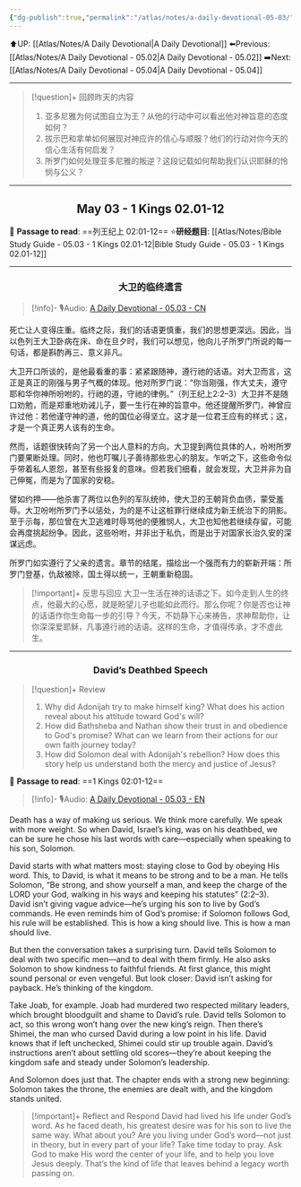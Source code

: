 ```yaml
---
{"dg-publish":true,"permalink":"/atlas/notes/a-daily-devotional-05-03/"}
---
```


 ⬆️UP: [[Atlas/Notes/A Daily Devotional\|A Daily Devotional]]
⬅️Previous: [[Atlas/Notes/A Daily Devotional - 05.02\|A Daily Devotional - 05.02]]
➡️Next: [[Atlas/Notes/A Daily Devotional - 05.04\|A Daily Devotional - 05.04]]

---

> [!question]+ 回顾昨天的内容
> 1. 亚多尼雅为何试图自立为王？从他的行动中可以看出他对神旨意的态度如何？
> 2. 拔示巴和拿单如何展现对神应许的信心与顺服？他们的行动对你今天的信心生活有何启发？
> 3. 所罗门如何处理亚多尼雅的叛逆？这段记载如何帮助我们认识耶稣的怜悯与公义？



---
## <center>May 03 -  1 Kings 02.01-12</center>

📖 **Passage to read**: ==列王纪上 02:01-12==
⭐**研经题目**: [[Atlas/Notes/Bible Study Guide - 05.03 - 1 Kings 02.01-12\|Bible Study Guide - 05.03 - 1 Kings 02.01-12]]

---
### <center>大卫的临终遗言</center>

> [!info]- 🎙️Audio: [A Daily Devotional - 05.03 - CN]()

死亡让人变得庄重。临终之际，我们的话语更慎重，我们的思想更深远。因此，当以色列王大卫卧病在床、命在旦夕时，我们可以想见，他向儿子所罗门所说的每一句话，都是斟酌再三、意义非凡。

大卫开口所谈的，是他最看重的事：紧紧跟随神，遵行祂的话语。对大卫而言，这正是真正的刚强与男子气概的体现。他对所罗门说：“你当刚强，作大丈夫，遵守耶和华你神所吩咐的，行祂的道，守祂的律例。”（列王纪上2:2–3）大卫并不是随口劝勉，而是郑重地劝诫儿子，要一生行在神的旨意中。他还提醒所罗门，神曾应许过他：若他谨守神的道，他的国位必得坚立。这才是一位君王应有的样式；这，才是一个真正男人该有的生命。

然而，话题很快转向了另一个出人意料的方向。大卫提到两位具体的人，吩咐所罗门要果断处理。同时，他也叮嘱儿子善待那些忠心的朋友。乍听之下，这些命令似乎带着私人恩怨，甚至有些报复的意味。但若我们细看，就会发现，大卫并非为自己伸冤，而是为了国家的安稳。

譬如约押——他杀害了两位以色列的军队统帅，使大卫的王朝背负血债，蒙受羞辱。大卫吩咐所罗门予以惩处，为的是不让这桩罪行继续成为新王统治下的阴影。至于示每，那位曾在大卫逃难时辱骂他的便雅悯人，大卫也知他若继续存留，可能会再度挑起纷争。因此，这些吩咐，并非出于私仇，而是出于对国家长治久安的深谋远虑。

所罗门如实遵行了父亲的遗言。章节的结尾，描绘出一个强而有力的崭新开端：所罗门登基，仇敌被除，国土得以统一，王朝重新稳固。

> [!important]+ 反思与回应
大卫一生活在神的话语之下。如今走到人生的终点，他最大的心愿，就是盼望儿子也能如此而行。那么你呢？你是否也让神的话语作你生命每一步的引导？今天，不妨静下心来祷告，求神帮助你，让你深深爱耶稣，凡事遵行祂的话语。这样的生命，才值得传承，才不虚此生。


---
### <center>David’s Deathbed Speech</center>

> [!question]+ Review
> 1. Why did Adonijah try to make himself king? What does his action reveal about his attitude toward God's will?
> 2. How did Bathsheba and Nathan show their trust in and obedience to God's promise? What can we learn from their actions for our own faith journey today?
> 3. How did Solomon deal with Adonijah's rebellion? How does this story help us understand both the mercy and justice of Jesus?

📖 **Passage to read**: ==1 Kings 02:01-12==

> [!info]- 🎙️Audio: [A Daily Devotional - 05.03 - EN]()  

Death has a way of making us serious. We think more carefully. We speak with more weight. So when David, Israel’s king, was on his deathbed, we can be sure he chose his last words with care—especially when speaking to his son, Solomon.

David starts with what matters most: staying close to God by obeying His word. This, to David, is what it means to be strong and to be a man. He tells Solomon, “Be strong, and show yourself a man, and keep the charge of the LORD your God, walking in his ways and keeping his statutes” (2:2–3). David isn’t giving vague advice—he’s urging his son to live by God’s commands. He even reminds him of God’s promise: if Solomon follows God, his rule will be established. This is how a king should live. This is how a man should live.

But then the conversation takes a surprising turn. David tells Solomon to deal with two specific men—and to deal with them firmly. He also asks Solomon to show kindness to faithful friends. At first glance, this might sound personal or even vengeful. But look closer: David isn’t asking for payback. He’s thinking of the kingdom.

Take Joab, for example. Joab had murdered two respected military leaders, which brought bloodguilt and shame to David’s rule. David tells Solomon to act, so this wrong won’t hang over the new king’s reign. Then there’s Shimei, the man who cursed David during a low point in his life. David knows that if left unchecked, Shimei could stir up trouble again. David’s instructions aren’t about settling old scores—they’re about keeping the kingdom safe and steady under Solomon’s leadership.

And Solomon does just that. The chapter ends with a strong new beginning: Solomon takes the throne, the enemies are dealt with, and the kingdom stands united.

> [!important]+ Reflect and Respond
David had lived his life under God’s word. As he faced death, his greatest desire was for his son to live the same way. What about you? Are you living under God’s word—not just in theory, but in every part of your life? Take time today to pray. Ask God to make His word the center of your life, and to help you love Jesus deeply. That’s the kind of life that leaves behind a legacy worth passing on.






 


































